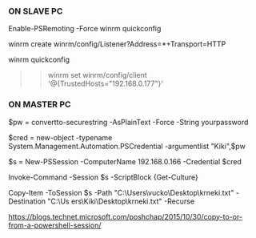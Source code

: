 ### ON SLAVE PC
Enable-PSRemoting -Force winrm quickconfig

winrm create winrm/config/Listener?Address=*+Transport=HTTP

winrm quickconfig
>> winrm set winrm/config/client '@{TrustedHosts="192.168.0.177"}'


### ON MASTER PC

$pw = convertto-securestring -AsPlainText -Force -String yourpassword

$cred = new-object -typename System.Management.Automation.PSCredential -argumentlist "Kiki",$pw

$s = New-PSSession -ComputerName 192.168.0.166 -Credential $cred

Invoke-Command -Session $s -ScriptBlock {Get-Culture}

Copy-Item -ToSession $s -Path "C:\Users\vucko\Desktop\krneki.txt" -Destination "C:\Us
ers\Kiki\Desktop\krneki.txt" -Recurse

https://blogs.technet.microsoft.com/poshchap/2015/10/30/copy-to-or-from-a-powershell-session/
